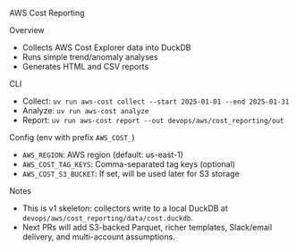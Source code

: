 AWS Cost Reporting 

Overview
- Collects AWS Cost Explorer data into DuckDB
- Runs simple trend/anomaly analyses
- Generates HTML and CSV reports

CLI
- Collect: `uv run aws-cost collect --start 2025-01-01 --end 2025-01-31`
- Analyze: `uv run aws-cost analyze`
- Report:  `uv run aws-cost report --out devops/aws/cost_reporting/out`

Config (env with prefix `AWS_COST_`)
- `AWS_REGION`: AWS region (default: us-east-1)
- `AWS_COST_TAG_KEYS`: Comma-separated tag keys (optional)
- `AWS_COST_S3_BUCKET`: If set, will be used later for S3 storage

Notes
- This is v1 skeleton: collectors write to a local DuckDB at `devops/aws/cost_reporting/data/cost.duckdb`.
- Next PRs will add S3-backed Parquet, richer templates, Slack/email delivery, and multi-account assumptions.

